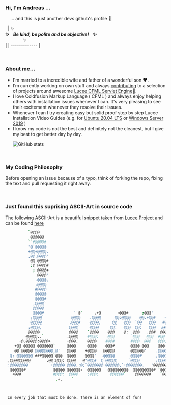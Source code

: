 ### Hi, I'm Andreas ...

&nbsp; &nbsp; ... and this is just another devs github's profile 👋

&nbsp; 
| ✨ &nbsp; &nbsp; &nbsp;<br>**✨&nbsp; &nbsp; _Be kind, be polite and be objective!_&nbsp; &nbsp; ✨**<br>&nbsp; &nbsp;  &nbsp; &nbsp; &nbsp;  &nbsp; &nbsp; ✨<br> |
| ------------- |

&nbsp; 
&nbsp; 
### About me...
- I'm married to a incredible wife and father of a wonderful son ❤️.
- I’m currently working on own stuff and always [contributing](https://github.com/lucee/lucee-docs/commits?author=andreasRu) to a selection of projects around awesome [Lucee CFML Servlet Engine](https://github.com/lucee/Lucee)🚀.
- I love Coldfusion Markup Language ( CFML ) and always enjoy helping others with installation issues whenever I can. It's very pleasing to see their excitement whenever they resolve their issues.
- Whenever I can I try creating easy but solid proof step by step Lucee Installation Video Guides (e.g. for [Ubuntu 20.04 LTS](https://www.youtube.com/watch?v=Hk9mbHWFGvQ&list=PLk5a6z4LgytWw41VjPn6MNCVkYY62_yZC) or [Windows Server 2019](https://www.youtube.com/watch?v=kTilVJgN1_o&list=PLk5a6z4LgytUZw9gJX0n7QGt8__GLBAnf) )
- I know my code is not the best and definitely not the cleanest, but I give my best to get better day by day.

&nbsp; 
&nbsp; 
&nbsp; 
![GitHub stats](https://github-readme-stats.vercel.app/api?username=andreasRu&show_icons=true&theme=radical)

&nbsp; 
&nbsp; 
### My Coding Philosophy
Before opening an issue because of a typo, think of forking the repo, fixing the text and pull requesting it right away.

&nbsp; 
&nbsp;
### Just found this suprising ASCII-Art in source code
The following ASCII-Art is a beautiful snippet taken from [Lucee Project](https://github.com/lucee/Lucee) and can be found [here](https://github.com/lucee/Lucee/blob/2156ca43c5549e552b0eca775cf294d3fd338f3d/ant/build-core.xml#L139) 

```bash         
          `@@@@                                                               
           @@@@@@                                                              
          ``#@@@@#                                                             
          '@`@@@@@                                                             
          +@@+@@@@.                                                            
          ,@@.@@@@'                                                            
           @@ @@@@#                                                            
           ;@ @@@@#                                                            
            ; @@@@+                                                            
              @@@@'                                                            
             .@@@@,                                                            
             ;@@@@                                                             
             #@@@@                                                             
             @@@@@                                                             
             @@@@#                                                             
            ,@@@@`                                                             
            @@@@@                                                              
            @@@@#             `'@`     ,+@       :@@@#      ;@@@'       #@@@`  
           ;@@@@`            @@@@    .@@@@      @@:@@@@    @@.+@@#    +@#`@@@` 
           @@@@@            ,@@@#    @@@@,     @@   @@@  `@@   @@@   #@#  :@@# 
          ;@@@@,            @@@@`    @@@@     @@:   @@@  @@:   @@@  ;@@   ;@@' 
          @@@@@             @@@@    `@@@@    @@@    @:  @@@   .@@#  @@@   @@@  
         @@@@@..`          .@@@@    #@@@;    @@@       `@@@   @@@  #@@'  `@@#  
      +@.@@@@@:@@@@+       +@@@,    @@@@    #@@#       #@@@  @@@   @@@,  @@@   
    +@@ @@@@@ @@@@@@@`     @@@@     @@@@    @@@#       @@@@ @@@    @@@.,@@;    
    @@`@@@@@'@@@@@@@@,@'   @@@@    +@@@@   @@@@@       @@@@@@'    .@@@@@@     ;
  @; @@@@@@@'###@@@@@`@@@  @@@@    @@@@'  .@@@@@       @@@@#      ,@@@@`     '#
 ,@@@@@@@@@       .@@:@@@: @@@@   @'@@@#  @`@@@@@     `@@@@       ;@@@@     @@,
 :@@@@@@@@          +@@@@@ @@@@,:@;`@@@@@@@ @@@@@@,`+@@@@@@@.   '@@@@@@@,.#@@, 
  @@@@@@#            @@@@@ @@@@@@:  @@@@@@   @@@@@@@@@  @@@@@@@@@# `@@@@@@@@`  
   +@@#              #@@@:  @@@@    ;@@@;     @@@@@@`    @@@@@@#    `@@@@@#    
                      .+.    `                                                 
                                                                               


 In every job that must be done. There is an element of fun!
 
 ```
